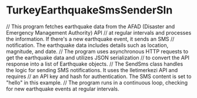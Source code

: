# TurkeyEarthquakeSmsSenderSln
// This program fetches earthquake data from the AFAD (Disaster and Emergency Management Authority) API
// at regular intervals and processes the information. If there's a new earthquake event, it sends an SMS
// notification. The earthquake data includes details such as location, magnitude, and date.
// The program uses asynchronous HTTP requests to get the earthquake data and utilizes JSON serialization
// to convert the API response into a list of Earthquake objects.
// The SendSms class handles the logic for sending SMS notifications. It uses the Iletimerkezi API and requires
// an API key and hash for authentication. The SMS content is set to "hello" in this example.
// The program runs in a continuous loop, checking for new earthquake events at regular intervals.
